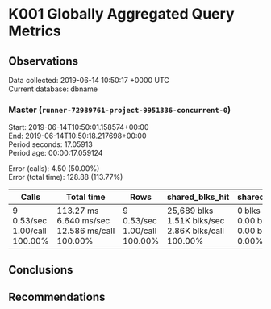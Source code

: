 # K001 Globally Aggregated Query Metrics

## Observations ##
Data collected: 2019-06-14 10:50:17 +0000 UTC  
Current database: dbname  



### Master (`runner-72989761-project-9951336-concurrent-0`) ###
Start: 2019-06-14T10:50:01.158574+00:00  
End: 2019-06-14T10:50:18.217698+00:00  
Period seconds: 17.05913  
Period age: 00:00:17.059124  

Error (calls): 4.50 (50.00%)  
Error (total time): 128.88 (113.77%)

| Calls | Total&nbsp;time | Rows | shared_blks_hit | shared_blks_read | shared_blks_dirtied | shared_blks_written | blk_read_time | blk_write_time | kcache_reads | kcache_writes | kcache_user_time_ms | kcache_system_time |
|-------|------------|------|-----------------|------------------|---------------------|---------------------|---------------|----------------|--------------|---------------|---------------------|--------------------|
|9<br/>0.53/sec<br/>1.00/call<br/>100.00% |113.27&nbsp;ms<br/>6.640&nbsp;ms/sec<br/>12.586&nbsp;ms/call<br/>100.00% |9<br/>0.53/sec<br/>1.00/call<br/>100.00% |25,689&nbsp;blks<br/>1.51K&nbsp;blks/sec<br/>2.86K&nbsp;blks/call<br/>100.00% |0&nbsp;blks<br/>0.00&nbsp;blks/sec<br/>0.00&nbsp;blks/call<br/>0.00% |0&nbsp;blks<br/>0.00&nbsp;blks/sec<br/>0.00&nbsp;blks/call<br/>0.00% |0&nbsp;blks<br/>0.00&nbsp;blks/sec<br/>0.00&nbsp;blks/call<br/>0.00% |0.00&nbsp;ms<br/>0.000&nbsp;ms/sec<br/>0.000&nbsp;ms/call<br/>0.00% |0.00&nbsp;ms<br/>0.000&nbsp;ms/sec<br/>0.000&nbsp;ms/call<br/>0.00% |0.00&nbsp;bytes<br/>0.00&nbsp;bytes/sec<br/>0.00&nbsp;bytes/call<br/>0.00% |0.00&nbsp;bytes<br/>0.00&nbsp;bytes/sec<br/>0.00&nbsp;bytes/call<br/>0.00% |0.00&nbsp;ms<br/>0.000&nbsp;ms/sec<br/>0.000&nbsp;ms/call<br/>0.00% |0.00&nbsp;ms<br/>0.000&nbsp;ms/sec<br/>0.000&nbsp;ms/call<br/>0.00%|





## Conclusions ##


## Recommendations ##

